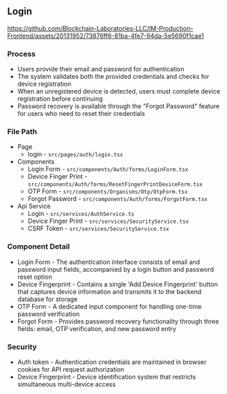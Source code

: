 ## Login


https://github.com/Blockchain-Laboratories-LLC/IM-Production-Frontend/assets/20131952/73876ff6-81ba-4fe7-94da-5e5690f1cae1

### Process
- Users provide their email and password for authentication
- The system validates both the provided credentials and checks for device registration
- When an unregistered device is detected, users must complete device registration before continuing
- Password recovery is available through the "Forgot Password" feature for users who need to reset their credentials

### File Path
- Page
  - login - `src/pages/auth/login.tsx`
- Components
  - Login Form - `src/components/Auth/forms/LoginForm.tsx`
  - Device Finger Print - `src/components/Auth/forms/ResetFingerPrintDeviceForm.tsx`
  - OTP Form - `src/components/Organisms/Otp/OtpForm.tsx`
  - Forgot Password - `src/components/Auth/forms/ForgotForm.tsx`
- Api Service
  - Login - `src/services/AuthService.ts`
  - Device Finger Print - `src/services/SecurityService.tsx`
  - CSRF Token - `src/services/SecurityService.tsx`

### Component Detail
  - Login Form - The authentication interface consists of email and password input fields, accompanied by a login button and password reset option
  - Device Fingerprint - Contains a single 'Add Device Fingerprint' button that captures device information and transmits it to the backend database for storage
  - OTP Form - A dedicated input component for handling one-time password verification
  - Forgot Form - Provides password recovery functionality through three fields: email, OTP verification, and new password entry

### Security
  - Auth token - Authentication credentials are maintained in browser cookies for API request authorization
  - Device Fingerprint - Device identification system that restricts simultaneous multi-device access
